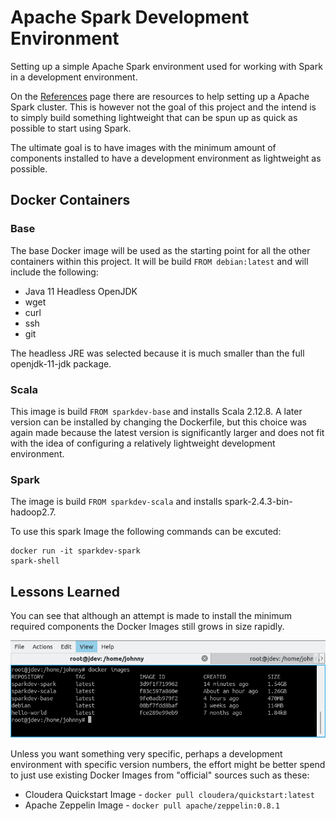 # Apache Spark Development Environment
Setting up a simple Apache Spark environment used for working with Spark in a development environment.

On the [References](https://github.com/JohnnyFoulds/spark-dev/wiki/References) page there are resources to help setting up a Apache Spark cluster. This is however not the goal of this project and the intend is to simply build something lightweight that can be spun up as quick as possible to start using Spark.

The ultimate goal is to have images with the minimum amount of components installed to have a development environment as lightweight as possible.

## Docker Containers
### Base
The base Docker image will be used as the starting point for all the other containers within this project. It will be build `FROM debian:latest` and will include the following:
- Java 11 Headless OpenJDK
- wget
- curl
- ssh
- git

The headless JRE was selected because it is much smaller than the full openjdk-11-jdk package.

### Scala
This image is build `FROM sparkdev-base` and installs Scala 2.12.8. A later version can be installed by changing the Dockerfile, but this choice was again made because the latest version is significantly larger and does not fit with the idea of configuring a relatively lightweight development environment.

### Spark
The image is build `FROM sparkdev-scala` and installs spark-2.4.3-bin-hadoop2.7.

To use this spark Image the following commands can be excuted:
```
docker run -it sparkdev-spark
spark-shell
```

## Lessons Learned
You can see that although an attempt is made to install the minimum required components the Docker Images still grows in size rapidly.

![Docker Image Sizes](images/image-sizes.png)

Unless you want something very specific, perhaps a development environment with specific version numbers, the effort might be better spend to just use existing Docker Images from "official" sources such as these:
- Cloudera Quickstart Image - `docker pull cloudera/quickstart:latest`
- Apache Zeppelin Image - `docker pull apache/zeppelin:0.8.1`